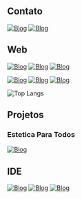 ## Contato
[![Blog](https://img.shields.io/badge/Gamil-EA4335.svg?style=for-the-badge&logo=gmail&logoColor=white)]( mailto:yaobarduco.dev@gmail.com)
[![Blog](https://img.shields.io/badge/Whastsapp-25D366.svg?style=for-the-badge&logo=whatsapp&logoColor=white)](https://wa.me/5513997465192)

## Web
[![Blog](https://img.shields.io/badge/HTML5-E34F26.svg?style=for-the-badge&logo=HTML5&logoColor=white)](https://github.com/Yagoleitebarduco/HTML-CSS-JS)
[![Blog](https://img.shields.io/badge/CSS-663399.svg?style=for-the-badge&logo=CSS&logoColor=white)](https://github.com/Yagoleitebarduco/HTML-CSS-JS)
[![Blog](https://img.shields.io/badge/JavaScript-F7DF1E.svg?style=for-the-badge&logo=JavaScript&logoColor=black)](https://github.com/Yagoleitebarduco/HTML-CSS-JS)

[![Blog](https://img.shields.io/badge/Bootstrap-7952B3.svg?style=for-the-badge&logo=Bootstrap&logoColor=white)](https://github.com/Yagoleitebarduco/Bootstrap)
[![Blog](https://img.shields.io/badge/React.js-61DAFB.svg?style=for-the-badge&logo=React&logoColor=black)](https://github.com/Yagoleitebarduco/React.js)
[![Blog](https://img.shields.io/badge/WordPress-21759B.svg?style=for-the-badge&logo=WordPress&logoColor=white)]()

![Top Langs](https://github-readme-stats.vercel.app/api/top-langs/?username=Yagoleitebarduco&layout=compact&theme=dark)

## Projetos
### Estetica Para Todos
[![Blog](https://img.shields.io/badge/Netlify-00C7B7.svg?style=for-the-badge&logo=Netlify&logoColor=white)](esteticaparatodos.netlify.app)

## IDE
[![Blog](https://img.shields.io/badge/Visual_Studio-BD8EF4.svg?style=for-the-badge&logo=&logoColor=white)]()
[![Blog](https://img.shields.io/badge/Visual_Studio_Code-22ABF1.svg?style=for-the-badge&logo=&logoColor=white)]()
[![Blog](https://img.shields.io/badge/Android%20Studio-3DDC84.svg?style=for-the-badge&logo=&logoColor=white)]()
